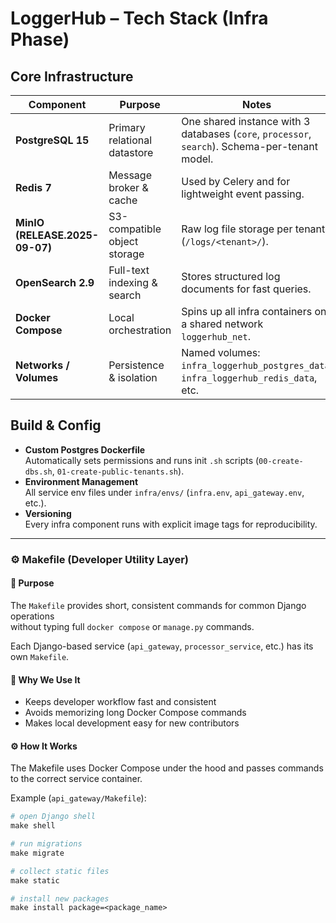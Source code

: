# LoggerHub – Tech Stack (Infra Phase)

## Core Infrastructure
| Component | Purpose | Notes |
|------------|----------|-------|
| **PostgreSQL 15** | Primary relational datastore | One shared instance with 3 databases (`core`, `processor`, `search`). Schema-per-tenant model. |
| **Redis 7** | Message broker & cache | Used by Celery and for lightweight event passing. |
| **MinIO (RELEASE.2025-09-07)** | S3-compatible object storage | Raw log file storage per tenant (`/logs/<tenant>/`). |
| **OpenSearch 2.9** | Full-text indexing & search | Stores structured log documents for fast queries. |
| **Docker Compose** | Local orchestration | Spins up all infra containers on a shared network `loggerhub_net`. |
| **Networks / Volumes** | Persistence & isolation | Named volumes: `infra_loggerhub_postgres_data`, `infra_loggerhub_redis_data`, etc. |

## Build & Config
- **Custom Postgres Dockerfile**  
  Automatically sets permissions and runs init `.sh` scripts (`00-create-dbs.sh`, `01-create-public-tenants.sh`).
- **Environment Management**  
  All service env files under `infra/envs/` (`infra.env`, `api_gateway.env`, etc.).
- **Versioning**  
  Every infra component runs with explicit image tags for reproducibility.



---

### ⚙️ Makefile (Developer Utility Layer)

#### 🎯 Purpose
The `Makefile` provides short, consistent commands for common Django operations  
without typing full `docker compose` or `manage.py` commands.

Each Django-based service (`api_gateway`, `processor_service`, etc.) has its own `Makefile`.

#### 🧩 Why We Use It
- Keeps developer workflow fast and consistent  
- Avoids memorizing long Docker Compose commands  
- Makes local development easy for new contributors

#### ⚙️ How It Works
The Makefile uses Docker Compose under the hood and passes commands to the correct service container.

Example (`api_gateway/Makefile`):

```makefile
# open Django shell
make shell

# run migrations
make migrate

# collect static files
make static

# install new packages
make install package=<package_name>